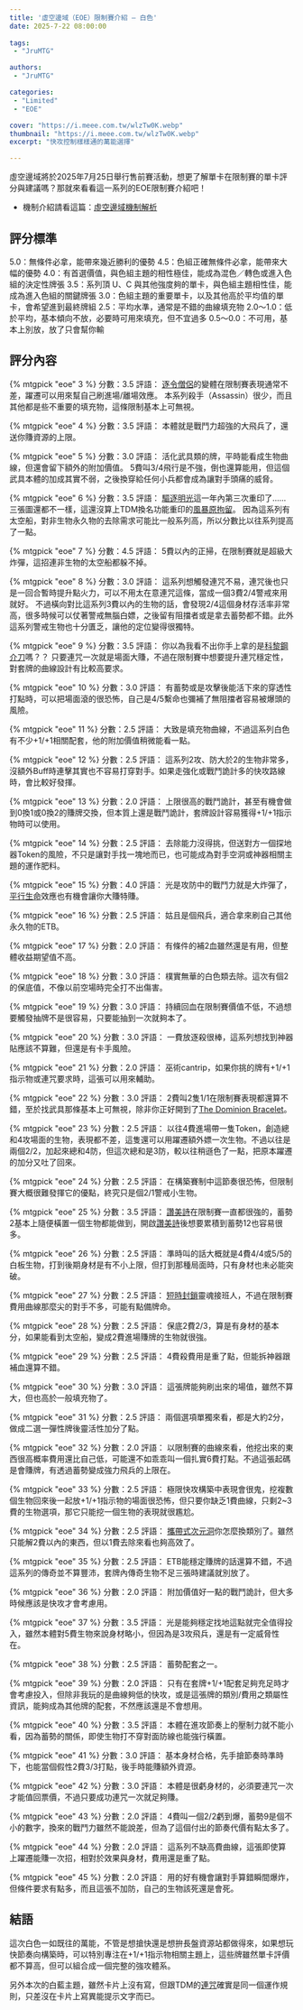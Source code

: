 ```yaml
---
title: '虛空邊域（EOE）限制賽介紹 — 白色'
date: 2025-7-22 08:00:00
 
tags: 
 - "JruMTG"

authors:
 - "JruMTG"

categories:
 - "Limited"
 - "EOE"

cover: "https://i.meee.com.tw/wlzTw0K.webp"
thumbnail: "https://i.meee.com.tw/wlzTw0K.webp"
excerpt: "快攻控制樣樣通的萬能選擇"

---
```


虛空邊域將於2025年7月25日舉行售前賽活動，想更了解單卡在限制賽的單卡評分與建議嗎？那就來看看這一系列的EOE限制賽介紹吧！

- 機制介紹請看這篇：[虛空邊域機制解析](https://guildmagesforum.tw/EOE-Mechanism/)

## 評分標準

5.0：無條件必拿，能帶來幾近勝利的優勢
4.5：色組正確無條件必拿，能帶來大幅的優勢
4.0：有首選價值，與色組主題的相性極佳，能成為混色／轉色或進入色組的決定性牌張
3.5：系列頂 U、C 與其他強度夠的單卡，與色組主題相性佳，能成為進入色組的關鍵牌張
3.0：色組主題的重要單卡，以及其他高於平均值的單卡，會希望進到最終牌組
2.5：平均水準，通常是不錯的曲線填充物
2.0～1.0：低於平均，基本傾向不放，必要時可用來填充，但不宜過多
0.5～0.0：不可用，基本上別放，放了只會幫你輸

## 評分內容

<!---3--->
{% mtgpick "eoe" 3 %}
分數：3.5
評語：
[逐令僧侶](https://scryfall.com/card/j25/169/banisher-priest)的變體在限制賽表現通常不差，躍遷可以用來幫自己刷進場/離場效應。
本系列殺手（Assassin）很少，而且其他都是些不重要的填充物，這條限制基本上可無視。


<!---4--->
{% mtgpick "eoe" 4 %}
分數：3.5
評語：
本體就是戰鬥力超強的大飛兵了，還送你賺資源的上限。


<!---5--->
{% mtgpick "eoe" 5 %}
分數：3.0
評語：
活化武具類的牌，平時能看成生物曲線，但還會留下額外的附加價值。
5費叫3/4飛行是不強，倒也還算能用，但這個武具本體的加成其實不弱，之後換穿給任何小兵都會成為讓對手頭痛的威脅。

<!---6--->
{% mtgpick "eoe" 6 %}
分數：3.5
評語：
[驅逐明光](https://scryfall.com/card/blb/1/banishing-light)這一年內第三次重印了……三張圖還都不一樣，這還沒算上TDM換名功能重印的[風暴原拘留](https://scryfall.com/card/tdm/28/stormplain-detainment)。
因為這系列有太空船，對非生物永久物的去除需求可能比一般系列高，所以分數比以往系列提高了一點。

<!---7--->
{% mtgpick "eoe" 7 %}
分數：4.5
評語：
5費以內的正掃，在限制賽就是超級大炸彈，這招連非生物的太空船都躲不掉。

<!---8--->
{% mtgpick "eoe" 8 %}
分數：3.0
評語：
這系列想觸發連咒不易，連咒後也只是一回合暫時提升點火力，可以不用太在意連咒這條，當成一個3費2/4警戒來用就好。
不過橫向對比這系列3費以內的生物的話，會發現2/4這個身材存活率非常高，很多時候可以仗著警戒無腦白嫖，之後留有阻擋者或是拿去蓄勢都不錯。此外這系列警戒生物也十分匱乏，讓他的定位變得很獨特。


<!---9--->
{% mtgpick "eoe" 9 %}
分數：3.5
評語：
你以為我看不出你手上拿的是[科黎鋼介刀](https://scryfall.com/card/tdm/103/cori-steel-cutter)嗎？？
只要連咒一次就是場面大賺，不過在限制賽中想要提升連咒穩定性，對套牌的曲線設計有比較高要求。

<!---10--->
{% mtgpick "eoe" 10 %}
分數：3.0
評語：
有蓄勢或是攻擊後能活下來的穿透性打點時，可以把場面滾的很恐怖，自己是4/5繫命也彌補了無阻擋者容易被爆頭的風險。

<!---11--->
{% mtgpick "eoe" 11 %}
分數：2.5
評語：
大致是填充物曲線，不過這系列白色有不少+1/+1相關配套，他的附加價值稍微能看一點。

<!---12--->
{% mtgpick "eoe" 12 %}
分數：2.5
評語：
這系列2攻、防大於2的生物非常多，沒額外Buff時連擊其實也不容易打穿對手。如果走強化或戰鬥詭計多的快攻路線時，會比較好發揮。

<!---13--->
{% mtgpick "eoe" 13 %}
分數：2.0
評語：
上限很高的戰鬥詭計，甚至有機會做到0換1或0換2的賺牌交換，但本質上還是戰鬥詭計，套牌設計容易獲得+1/+1指示物時可以使用。


<!---14--->
{% mtgpick "eoe" 14 %}
分數：2.5
評語：
去除能力沒得挑，但送對方一個探地器Token的風險，不只是讓對手找一塊地而已，也可能成為對手空洞或神器相關主題的運作肥料。

<!---15--->
{% mtgpick "eoe" 15 %}
分數：4.0
評語：
光是攻防中的戰鬥力就是大炸彈了，[平行生命](https://scryfall.com/card/wot/58/parallel-lives)效應也有機會讓你大賺特賺。

<!---16--->
{% mtgpick "eoe" 16 %}
分數：2.5
評語：
姑且是個飛兵，適合拿來刷自己其他永久物的ETB。

<!---17--->
{% mtgpick "eoe" 17 %}
分數：2.0
評語：
有條件的補2血雖然還是有用，但整體收益期望值不高。

<!---18--->
{% mtgpick "eoe" 18 %}
分數：3.0
評語：
樸實無華的白色類去除。這次有個2的保底值，不像以前空場時完全打不出傷害。

<!---19--->
{% mtgpick "eoe" 19 %}
分數：3.0
評語：
持續回血在限制賽價值不低，不過想要觸發抽牌不是很容易，只要能抽到一次就夠本了。

<!---20--->
{% mtgpick "eoe" 20 %}
分數：3.0
評語：
一費放逐殺很棒，這系列想找到神器貼應該不算難，但還是有卡手風險。

<!---21--->
{% mtgpick "eoe" 21 %}
分數：2.0
評語：
巫術cantrip，如果你挑的牌有+1/+1指示物或連咒要求時，這張可以用來輔助。

<!---22--->
{% mtgpick "eoe" 22 %}
分數：3.0
評語：
2費叫2隻1/1在限制賽表現都還算不錯，至於找武具那條基本上可無視，除非你正好開到了[The Dominion Bracelet](https://scryfall.com/card/eoe/239/the-dominion-bracelet)。

<!---23--->
{% mtgpick "eoe" 23 %}
分數：2.5
評語：
以往4費進場帶一隻Token，創造總和4攻場面的生物，表現都不差，這隻還可以用躍遷額外嫖一次生物。不過以往是兩個2/2，加起來總和4防，但這次總和是3防，較以往稍遜色了一點，把原本躍遷的加分又吐了回來。

<!---24--->
{% mtgpick "eoe" 24 %}
分數：2.5
評語：
在構築賽制中這節奏很恐怖，但限制賽大概很難發揮它的優點，終究只是個2/1警戒小生物。

<!---25--->
{% mtgpick "eoe" 25 %}
分數：3.5
評語：
[讚美詩](https://scryfall.com/card/m21/21/glorious-anthem)在限制賽一直都很強的，蓄勢2基本上隨便橫置一個生物都能做到，開啟[讚美詩](https://scryfall.com/card/m21/21/glorious-anthem)後想要累積到蓄勢12也容易很多。

<!---26--->
{% mtgpick "eoe" 26 %}
分數：2.5
評語：
準時叫的話大概就是4費4/4或5/5的白板生物，打到後期身材是有不小上限，但打到那種局面時，只有身材也未必能突破。

<!---27--->
{% mtgpick "eoe" 27 %}
分數：2.5
評語：
[短時封鎖](https://scryfall.com/card/dmu/36/temporary-lockdown)靈魂接班人，不過在限制賽費用曲線那麼尖的對手不多，可能有點備牌命。

<!---28--->
{% mtgpick "eoe" 28 %}
分數：2.5
評語：
保底2費2/3，算是有身材的基本分，如果能看到太空船，變成2費進場賺牌的生物就很強。

<!---29--->
{% mtgpick "eoe" 29 %}
分數：2.5
評語：
4費殺費用是重了點，但能拆神器跟補血還算不錯。

<!---30--->
{% mtgpick "eoe" 30 %}
分數：3.0
評語：
這張牌能夠刷出來的場值，雖然不算大，但也高於一般填充物了。

<!---31--->
{% mtgpick "eoe" 31 %}
分數：2.5
評語：
兩個選項單獨來看，都是大約2分，做成二選一彈性牌後靈活性加分了點。

<!---32--->
{% mtgpick "eoe" 32 %}
分數：2.0
評語：
以限制賽的曲線來看，他挖出來的東西很高概率費用還比自己低，可能還不如乖乖叫一個扎實6費打點。不過這張起碼是會賺牌，有透過蓄勢變成強力飛兵的上限在。

<!---33--->
{% mtgpick "eoe" 33 %}
分數：2.5
評語：
極限快攻構築中表現會很鬼，挖複數個生物回來後一起放+1/+1指示物的場面很恐怖，但只要你缺乏1費曲線，只剩2~3費的生物選項，那它只能挖一個生物的表現就很尷尬。

<!---34--->
{% mtgpick "eoe" 34 %}
分數：2.5
評語：
[攜帶式次元洞](https://scryfall.com/card/afr/33/portable-hole)你怎麼換類別了。雖然只能解2費以內的東西，但以1費去除來看也夠高效了。

<!---35--->
{% mtgpick "eoe" 35 %}
分數：2.5
評語：
ETB能穩定賺牌的話還算不錯，不過這系列的傳奇並不算豐沛，套牌內傳奇生物不足三張時建議就別放了。

<!---36--->
{% mtgpick "eoe" 36 %}
分數：2.0
評語：
附加價值好一點的戰鬥詭計，但大多時候應該是快攻才會考慮用。

<!---37--->
{% mtgpick "eoe" 37 %}
分數：3.5
評語：
光是能夠穩定找地這點就完全值得投入，雖然本體對5費生物來說身材略小，但因為是3攻飛兵，還是有一定威脅性在。

<!---38--->
{% mtgpick "eoe" 38 %}
分數：2.5
評語：
蓄勢配套之一。

<!---39--->
{% mtgpick "eoe" 39 %}
分數：2.0
評語：
只有在套牌+1/+1配套足夠充足時才會考慮投入，但除非我玩的是曲線夠低的快攻，或是這張牌的類別/費用之類屬性資訊，能夠成為其他牌的配套，不然應該還是不會想用。

<!---40--->
{% mtgpick "eoe" 40 %}
分數：3.5
評語：
本體在進攻節奏上的壓制力就不能小看，因為蓄勢的關係，即使生物打不穿對面防線也能強行橫置。

<!---41--->
{% mtgpick "eoe" 41 %}
分數：3.0
評語：
基本身材合格，先手搶節奏時準時下，也能當個假性2費3/3打點，後手時能賺額外資源。


<!---42--->
{% mtgpick "eoe" 42 %}
分數：3.0
評語：
本體是很虧身材的，必須要連咒一次才能值回票價，不過只要成功連咒一次就足夠賺。



<!---43--->
{% mtgpick "eoe" 43 %}
分數：2.0
評語：
4費叫一個2/2虧到爆，蓄勢9是個不小的數字，換來的戰鬥力雖然不能說差，但為了這個付出的節奏代價有點太多了。

<!---44--->
{% mtgpick "eoe" 44 %}
分數：2.0
評語：
這系列不缺高費曲線，這張即使算上躍遷能賺一次招，相對於效果與身材，費用還是重了點。

<!---45--->
{% mtgpick "eoe" 45 %}
分數：2.0
評語：
用的好有機會讓對手算錯瞬間爆炸，但條件要求有點多，而且這張不加防，自己的生物該死還是會死。

## 結語

這次白色一如既往的萬能，不管是想搶快還是想拚長盤資源站都做得來，如果想玩快節奏向構築時，可以特別專注在+1/+1指示物相關主題上，這些牌雖然單卡評價都不算高，但可以組合成一個完整的強攻體系。

另外本次的白藍主題，雖然卡片上沒有寫，但跟TDM的[連咒](https://guildmagesforum.tw/TDM-mechanism/#%E9%80%A3%E5%92%92%EF%BC%88Flurry%EF%BC%89)確實是同一個運作規則，只差沒在卡片上寫異能提示文字而已。










